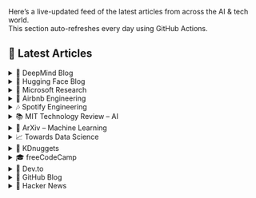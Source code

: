 Here’s a live-updated feed of the latest articles from across the AI & tech world.  
This section auto-refreshes every day using GitHub Actions.

## 📰 Latest Articles
<!-- BLOG-POST-LIST:START -->

<details>
  <summary>🧬 DeepMind Blog</summary>
  
  - [Using AI to perceive the universe in greater depth](https://deepmind.google/discover/blog/using-ai-to-perceive-the-universe-in-greater-depth/) *(2025-09-04)*
- [Image editing in Gemini just got a major upgrade](https://deepmind.google/discover/blog/image-editing-in-gemini-just-got-a-major-upgrade/) *(2025-08-26)*
- [Introducing Gemma 3 270M: The compact model for hyper-efficient AI](https://deepmind.google/discover/blog/introducing-gemma-3-270m-the-compact-model-for-hyper-efficient-ai/) *(2025-08-14)*
- [How AI is helping advance the science of bioacoustics to save endangered species](https://deepmind.google/discover/blog/how-ai-is-helping-advance-the-science-of-bioacoustics-to-save-endangered-species/) *(2025-08-07)*
- [Genie 3: A new frontier for world models](https://deepmind.google/discover/blog/genie-3-a-new-frontier-for-world-models/) *(2025-08-05)*
  
  </details>
  
  
<details>
  <summary>🤗 Hugging Face Blog</summary>
  
  - [Welcome EmbeddingGemma, Google's new efficient embedding model](https://huggingface.co/blog/embeddinggemma) *(2025-09-04)*
- [Make your ZeroGPU Spaces go brrr with PyTorch ahead-of-time compilation](https://huggingface.co/blog/zerogpu-aoti) *(2025-09-02)*
- [Generate Images with Claude and Hugging Face](https://huggingface.co/blog/claude-and-mcp) *(2025-08-19)*
- [From Zero to GPU: A Guide to Building and Scaling Production-Ready CUDA Kernels](https://huggingface.co/blog/kernel-builder) *(2025-08-18)*
- [MCP for Research: How to Connect AI to Research Tools](https://huggingface.co/blog/mcp-for-research) *(2025-08-18)*
  
  </details>
  
  
<details>
  <summary>🧠 Microsoft Research</summary>
  
  - [Crescent library brings privacy to digital identity systems](https://www.microsoft.com/en-us/research/blog/crescent-library-brings-privacy-to-digital-identity-systems/) *(2025-08-26)*
- [Applicability vs. job displacement: further notes on our recent research on AI and occupations](https://www.microsoft.com/en-us/research/blog/applicability-vs-job-displacement-further-notes-on-our-recent-research-on-ai-and-occupations/) *(2025-08-21)*
- [Coauthor roundtable: Reflecting on healthcare economics, biomedical research, and medical education](https://www.microsoft.com/en-us/research/podcast/coauthor-roundtable-reflecting-on-healthcare-economics-biomedical-research-and-medical-education/) *(2025-08-21)*
- [MindJourney enables AI to explore simulated 3D worlds to improve spatial interpretation](https://www.microsoft.com/en-us/research/blog/mindjourney-enables-ai-to-explore-simulated-3d-worlds-to-improve-spatial-interpretation/) *(2025-08-20)*
- [Dion: the distributed orthonormal update revolution is here](https://www.microsoft.com/en-us/research/blog/dion-the-distributed-orthonormal-update-revolution-is-here/) *(2025-08-12)*
  
  </details>
  
  
<details>
  <summary>🏡 Airbnb Engineering</summary>
  
  - [Migrating Airbnb’s JVM Monorepo to Bazel](https://medium.com/airbnb-engineering/migrating-airbnbs-jvm-monorepo-to-bazel-33f90eda51ec?source=rss----53c7c27702d5---4) *(2025-08-13)*
- [Seamless Istio Upgrades at Scale](https://medium.com/airbnb-engineering/seamless-istio-upgrades-at-scale-bcb0e49c5cf8?source=rss----53c7c27702d5---4) *(2025-08-07)*
- [Achieving High Availability with distributed database on Kubernetes at Airbnb](https://medium.com/airbnb-engineering/achieving-high-availability-with-distributed-database-on-kubernetes-at-airbnb-58cc2e9856f4?source=rss----53c7c27702d5---4) *(2025-07-28)*
- [Understanding and Improving SwiftUI Performance](https://medium.com/airbnb-engineering/understanding-and-improving-swiftui-performance-37b77ac61896?source=rss----53c7c27702d5---4) *(2025-06-24)*
- [Load Testing with Impulse at Airbnb](https://medium.com/airbnb-engineering/load-testing-with-impulse-at-airbnb-f466874d03d2?source=rss----53c7c27702d5---4) *(2025-06-09)*
  
  </details>
  
  
<details>
  <summary>🎶 Spotify Engineering</summary>
  
  - [Incident Report: Spotify Outage on April 16, 2025](https://engineering.atspotify.com/2025/5/incident-report-spotify-outage-on-april-16-2025/) *(2025-05-09)*
- [Celebrating Five Years of Backstage: From Open Source Project to Enterprise Business](https://engineering.atspotify.com/2025/4/celebrating-five-years-of-backstage/) *(2025-04-23)*
- [A Behind-the-Scenes Look at How We Release the Spotify App (Part 1)](https://engineering.atspotify.com/2025/4/how-we-release-the-spotify-app-part-1/) *(2025-04-17)*
- [An Insider’s Tips for Taking the Certified Backstage Associate (CBA) Exam](https://engineering.atspotify.com/2025/3/certified-backstage-associate-exam-tips/) *(2025-03-25)*
- [Building Confidence: A Case Study in How to Create Confidence Scores for GenAI Applications](https://engineering.atspotify.com/2024/12/building-confidence-a-case-study-in-how-to-create-confidence-scores-for-genai-applications/) *(2024-12-12)*
  
  </details>
  
  
<details>
  <summary>📚 MIT Technology Review – AI</summary>
  
  - [The Download: longevity myths, and sewer-cleaning robots](https://www.technologyreview.com/2025/09/05/1123207/the-download-longevity-myths-and-sewer-cleaning-robots/) *(2025-09-05)*
- [Putin says organ transplants could grant immortality. Not quite.](https://www.technologyreview.com/2025/09/05/1123113/putin-organ-transplants-immortality-longevity-replacement/) *(2025-09-05)*
- [Imagining the future of banking with agentic AI](https://www.technologyreview.com/2025/09/04/1123023/imagining-the-future-of-banking-with-agentic-ai/) *(2025-09-04)*
- [The Download: unnerving AI avatars, and Trump’s climate gift to China](https://www.technologyreview.com/2025/09/04/1123066/the-download-unnerving-ai-avatars-and-trumps-climate-gift-to-china/) *(2025-09-04)*
- [Transforming CX with embedded real-time analytics ](https://www.technologyreview.com/2025/09/04/1122669/transforming-cx-with-embedded-real-time-analytics/) *(2025-09-04)*
  
  </details>
  
  
<details>
  <summary>🧮 ArXiv – Machine Learning</summary>
  
  - [Energy-Weighted Flow Matching: Unlocking Continuous Normalizing Flows for Efficient and Scalable Boltzmann Sampling](https://arxiv.org/abs/2509.03726) *(2025-09-05)*
- [Testing for correlation between network structure and high-dimensional node covariates](https://arxiv.org/abs/2509.03772) *(2025-09-05)*
- [Diffusion Generative Models Meet Compressed Sensing, with Applications to Image Data and Financial Time Series](https://arxiv.org/abs/2509.03898) *(2025-09-05)*
- [An invertible generative model for forward and inverse problems](https://arxiv.org/abs/2509.03910) *(2025-09-05)*
- [Batched Stochastic Matching Bandits](https://arxiv.org/abs/2509.04194) *(2025-09-05)*
  
  </details>
  
  
<details>
  <summary>📈 Towards Data Science</summary>
  
  - [How to Context Engineer to Optimize Question Answering Pipelines](https://towardsdatascience.com/how-to-context-engineer-to-optimize-question-answering-pipelines/) *(2025-09-05)*
- [Showcasing Your Work on HuggingFace Spaces](https://towardsdatascience.com/showcasing-your-work-on-huggingface-spaces/) *(2025-09-05)*
- [AI Operations Under the Hood: Challenges and Best Practices](https://towardsdatascience.com/ai-operations-under-the-hood-challenges-and-best-practices/) *(2025-09-05)*
- [Zero-Inflated Data: A Comparison of Regression Models](https://towardsdatascience.com/zero-inflated-data-comparison-of-regression-models/) *(2025-09-05)*
- [Tool Masking: The Layer MCP Forgot](https://towardsdatascience.com/tool-masking-the-layer-mcp-forgot/) *(2025-09-05)*
  
  </details>
  
  
<details>
  <summary>🔎 KDnuggets</summary>
  
  - [Most Candidates Fail These SQL Concepts in Data Interviews](https://www.kdnuggets.com/most-candidates-fail-these-sql-concepts-in-data-interviews) *(2025-09-05)*
- [Top Data Science Courses 2025](https://www.kdnuggets.com/top-data-science-courses-2025) *(2025-09-05)*
- [How to Use Python’s dataclass to Write Less Code](https://www.kdnuggets.com/how-to-use-pythons-dataclass-to-write-less-code) *(2025-09-04)*
- [Top 7 Small Language Models](https://www.kdnuggets.com/top-7-small-language-models) *(2025-09-04)*
- [Google’s Nano-Banana Just Unlocked a New Era of Image Generation](https://www.kdnuggets.com/googles-nano-banana-just-unlocked-a-new-era-of-image-generation) *(2025-09-03)*
  
  </details>
  
  
<details>
  <summary>🎓 freeCodeCamp</summary>
  
  - [
                     How to Build an Upload Service in Flutter Web with Firebase 
                ](https://www.freecodecamp.org/news/how-to-build-an-upload-service-in-flutter-web-with-firebase/) *(2025-09-05)*
- [
                     How to Build an AI Study Planner Agent using Gemini in Python 
                ](https://www.freecodecamp.org/news/how-to-build-an-ai-study-planner-agent-using-gemini-in-python/) *(2025-09-05)*
- [
                     Introducing freeCodeCamp Daily Python and JavaScript Challenges – Solve a New Programming Puzzle Every Day 
                ](https://www.freecodecamp.org/news/introducing-freecodecamp-daily-python-and-javascript-challenges-solve-a-new-programming-puzzle-every-day/) *(2025-09-05)*
- [
                     How to focus on building your skills when everything's so distracting with Ania Kubów [Podcast #187] 
                ](https://www.freecodecamp.org/news/how-to-focus-on-building-your-skills-when-everythings-so-distracting-with-ania-kubow-podcast-187/) *(2025-09-05)*
- [
                     How to Fine-Tune Large Language Models 
                ](https://www.freecodecamp.org/news/how-to-fine-tune-large-language-models/) *(2025-09-04)*
  
  </details>
  
  
<details>
  <summary>🚀 Dev.to</summary>
  
  - [Spring Boot Testing: A Comprehensive Best Practices Guide](https://dev.to/ankitdevcode/spring-boot-testing-a-comprehensive-best-practices-guide-1do6) *(2025-09-02)*
- [Parking Lot System Design (LLD in Action) - Part-1](https://dev.to/ankitdevcode/parking-lot-system-design-lld-in-action-part-1-6f0) *(2025-08-31)*
- [Transactions : Explained](https://dev.to/ankitdevcode/transactions-explained-an) *(2025-08-27)*
- [Getting Started with PL/SQL Blocks and Calling Them from Spring Boot JPA](https://dev.to/ankitdevcode/getting-started-with-plsql-blocks-and-calling-them-from-spring-boot-jpa-3192) *(2025-08-27)*
- [[Boost]](https://dev.to/ankitdevcode/-2m0l) *(2025-08-26)*
  
  </details>
  
  
<details>
  <summary>🐙 GitHub Blog</summary>
  
  - [How to debug a web app with Playwright MCP and GitHub Copilot](https://github.blog/ai-and-ml/github-copilot/how-to-debug-a-web-app-with-playwright-mcp-and-github-copilot/) *(2025-09-05)*
- [GitHub is enabling broader access for developers in Syria following new government trade rules](https://github.blog/company/github-is-enabling-broader-access-for-developers-in-syria-following-new-government-trade-rules/) *(2025-09-05)*
- [Building smarter interactions with MCP elicitation: From clunky tool calls to seamless user experiences](https://github.blog/ai-and-ml/github-copilot/building-smarter-interactions-with-mcp-elicitation-from-clunky-tool-calls-to-seamless-user-experiences/) *(2025-09-04)*
- [5 tips for writing better custom instructions for Copilot](https://github.blog/ai-and-ml/github-copilot/5-tips-for-writing-better-custom-instructions-for-copilot/) *(2025-09-03)*
- [Spec-driven development with AI: Get started with a new open source toolkit](https://github.blog/ai-and-ml/generative-ai/spec-driven-development-with-ai-get-started-with-a-new-open-source-toolkit/) *(2025-09-02)*
  
  </details>
  
  
<details>
  <summary>📰 Hacker News</summary>
  
  - [European Commission fines Google €2.95B over abusive ad tech practices](https://ec.europa.eu/commission/presscorner/detail/en/ip_25_1992) *(2025-09-05)*
- [MentraOS – open-source Smart glasses OS](https://github.com/Mentra-Community/MentraOS) *(2025-09-05)*
- [Protobuffers Are Wrong (2018)](https://reasonablypolymorphic.com/blog/protos-are-wrong/) *(2025-09-05)*
- [A computer upgrade has shut down BART](https://www.bart.gov/news/articles/2025/news20250905) *(2025-09-05)*
- [Purposeful animations](https://emilkowal.ski/ui/you-dont-need-animations) *(2025-09-05)*
  
  </details>
  
  
<!-- BLOG-POST-LIST:END -->
